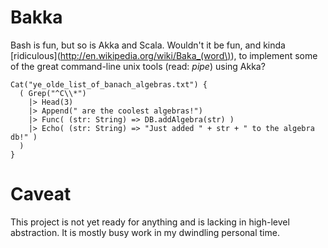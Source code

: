 # Bakka

Bash is fun, but so is Akka and Scala. Wouldn't it be fun, and kinda [ridiculous](http://en.wikipedia.org/wiki/Baka_(word\)), to implement some of the great command-line unix tools (read: *pipe*) using Akka?

    Cat("ye_olde_list_of_banach_algebras.txt") {
      ( Grep("^C\\*")
        |> Head(3)
        |> Append(" are the coolest algebras!")
        |> Func( (str: String) => DB.addAlgebra(str) )
        |> Echo( (str: String) => "Just added " + str + " to the algebra db!" )
      )
    }

# Caveat

This project is not yet ready for anything and is lacking in high-level abstraction. It is mostly busy work in my dwindling personal time.
